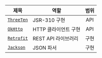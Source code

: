 | 제목 | 역할 | 범위 |
| --- | --- | :-: |
| [`ThreeTen`] | JSR-310 구현 | API |
| [`OkHttp`] | HTTP 클라이언트 구현 | API |
| [`Retrofit`] | REST API 라이브러리 | 구현 |
| [`Jackson`] | JSON 파서 | 구현 |

[`ThreeTen`]: https://github.com/JakeWharton/ThreeTenABP
[`OkHttp`]: https://square.github.io/okhttp/
[`Retrofit`]: https://square.github.io/retrofit/
[`Jackson`]: https://github.com/FasterXML/jackson
